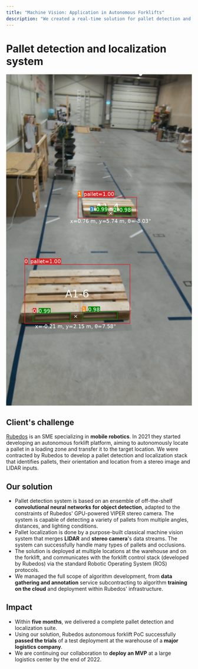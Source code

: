 ```yaml
---
title: "Machine Vision: Application in Autonomous Forklifts"
description: "We created a real-time solution for pallet detection and localization from a video stream"
---
```

# Pallet detection and localization system

![Pallet detection results](/images/rubedos.png)

## Client's challenge

[Rubedos](https://rubedos.com) is an SME specializing in **mobile robotics**. In 2021 they started developing an autonomous forklift platform, aiming to autonomously locate a pallet in a loading zone and transfer it to the target location. We were contracted by Rubedos to develop a pallet detection and localization stack that identifies pallets, their orientation and location from a stereo image and LIDAR inputs.

## Our solution

- Pallet detection system is based on an ensemble of off-the-shelf **convolutional neural networks for object detection**, adapted to the constraints of Rubedos' GPU-powered VIPER stereo camera. The system is capable of detecting a variety of pallets from multiple angles, distances, and lighting conditions.
- Pallet localization is done by a purpose-built classical machine vision system that merges **LIDAR** and **stereo camera**'s data streams. The system can successfully handle many types of pallets and occlusions.
- The solution is deployed at multiple locations at the warehouse and on the forklift, and communicates with the forklift control stack (developed by Rubedos) via the standard Robotic Operating System (ROS) protocols.
- We managed the full scope of algorithm development, from **data gathering and annotation** service subcontracting to algorithm **training on the cloud** and deployment within Rubedos' infrastructure.

## Impact

- Within **five months**, we delivered a complete pallet detection and localization suite.
- Using our solution, Rubedos autonomous forklift PoC successfully **passed the trials** of a test deployment at the warehouse of a **major logistics company**.
- We are continuing our collaboration to **deploy an MVP** at a large logistics center by the end of 2022.